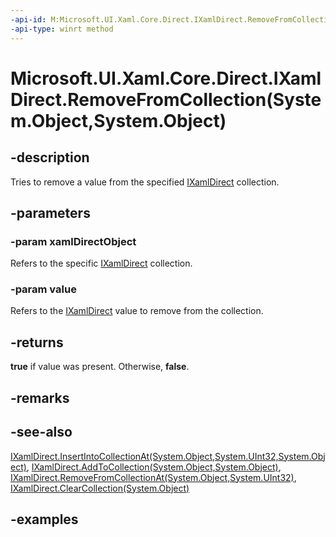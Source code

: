 ```yaml
---
-api-id: M:Microsoft.UI.Xaml.Core.Direct.IXamlDirect.RemoveFromCollection(System.Object,System.Object)
-api-type: winrt method
---
```


# Microsoft.UI.Xaml.Core.Direct.IXamlDirect.RemoveFromCollection(System.Object,System.Object)

<!--
public bool RemoveFromCollection (object xamlDirectObject, object value);
-->

## -description

Tries to remove a value from the specified [IXamlDirect](ixamldirect.md) collection.

## -parameters

### -param xamlDirectObject

Refers to the specific [IXamlDirect](ixamldirect.md) collection.

### -param value

Refers to the [IXamlDirect](ixamldirect.md) value to remove from the collection.

## -returns

**true** if value was present. Otherwise, **false**.

## -remarks

## -see-also

[IXamlDirect.InsertIntoCollectionAt(System.Object,System.UInt32,System.Object)](ixamldirect_insertintocollectionat_1006192088.md), [IXamlDirect.AddToCollection(System.Object,System.Object)](ixamldirect_addtocollection_1533490820.md), [IXamlDirect.RemoveFromCollectionAt(System.Object,System.UInt32)](ixamldirect_removefromcollectionat_1329285826.md), [IXamlDirect.ClearCollection(System.Object)](ixamldirect_clearcollection_1351804274.md)

## -examples
